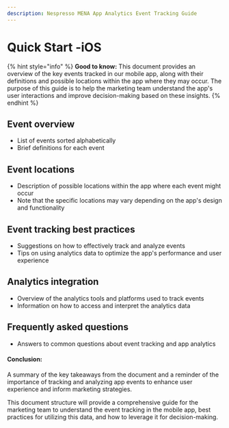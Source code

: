 ```yaml
---
description: Nespresso MENA App Analytics Event Tracking Guide
---
```


# Quick Start -iOS



{% hint style="info" %}
**Good to know:** This document provides an overview of the key events tracked in our mobile app, along with their definitions and possible locations within the app where they may occur. The purpose of this guide is to help the marketing team understand the app's user interactions and improve decision-making based on these insights.
{% endhint %}

## Event overview

* List of events sorted alphabetically
* Brief definitions for each event

## Event locations

* Description of possible locations within the app where each event might occur
* Note that the specific locations may vary depending on the app's design and functionality

## Event tracking best practices

* Suggestions on how to effectively track and analyze events
* Tips on using analytics data to optimize the app's performance and user experience

## Analytics integration

* Overview of the analytics tools and platforms used to track events
* Information on how to access and interpret the analytics data

## Frequently asked questions

* Answers to common questions about event tracking and app analytics

#### Conclusion:

A summary of the key takeaways from the document and a reminder of the importance of tracking and analyzing app events to enhance user experience and inform marketing strategies.

This document structure will provide a comprehensive guide for the marketing team to understand the event tracking in the mobile app, best practices for utilizing this data, and how to leverage it for decision-making.
